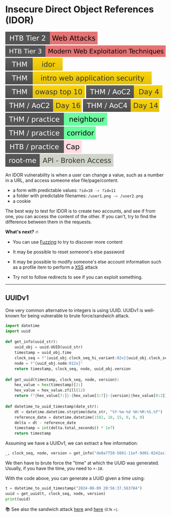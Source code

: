 # Insecure Direct Object References (IDOR)

[![web_attacks](../../../../_badges/htb/web_attacks.svg)](https://academy.hackthebox.com/course/preview/web-attacks)
[![modern_web_exploitation_techniques](../../../../_badges/htb/modern_web_exploitation_techniques.svg)](https://academy.hackthebox.com/course/preview/modern-web-exploitation-techniques)
[![idor](../../../../_badges/thm/idor.svg)](https://tryhackme.com/room/idor)
[![introwebapplicationsecurity](../../../../_badges/thm/introwebapplicationsecurity.svg)](https://tryhackme.com/room/introwebapplicationsecurity)
[![owasptop10](../../../../_badges/thm/owasptop10.svg)](https://tryhackme.com/room/owasptop10)
[![adventofcyber2](../../../../_badges/thm/adventofcyber2/day4.svg)](https://tryhackme.com/room/adventofcyber2)
[![adventofcyber2](../../../../_badges/thm/adventofcyber2/day16.svg)](https://tryhackme.com/room/adventofcyber2)
[![adventofcyber4](../../../../_badges/thm/adventofcyber4/day14.svg)](https://tryhackme.com/room/adventofcyber4)
[![neighbour](../../../../_badges/thm-p/neighbour.svg)](https://tryhackme.com/room/neighbour)
[![corridor](../../../../_badges/thm-p/corridor.svg)](https://tryhackme.com/room/corridor)
[![cap](../../../../_badges/htb-p/cap.svg)](https://app.hackthebox.com/machines/Cap)
[![api_broken_access](../../../../_badges/rootme/web_server/api_broken_access.svg)](https://www.root-me.org/en/Challenges/Web-Server/API-Broken-Access)

<div class="row row-cols-lg-2"><div>

An IDOR vulnerability is when a user can change a value, such as a number in a URL, and access someone else file/page/content.

* a form with predictable values: `?id=10` <math xmlns="http://www.w3.org/1998/Math/MathML"><mo accent="false" stretchy="false">&#x2192;</mo></math> `?id=11`
* a folder with predictable filenames: `/user1.png` <math xmlns="http://www.w3.org/1998/Math/MathML"><mo accent="false" stretchy="false">&#x2192;</mo></math> `/user2.png`
* a cookie

The best way to test for IDOR is to create two accounts, and see if from one, you can access the content of the other. If you can't, try to find the difference between them in the requests.
</div><div>

**What's next?** 🔥

* You can use [Fuzzing](fuzzing.md) to try to discover more content

* It may be possible to reset someone's else password

* It may be possible to modify someone's else account information such as a profile item to perform a [XSS](/cybersecurity/red-team/s3.exploitation/vulns/web/xss.md) attack

* Try not to follow redirects to see if you can exploit something.
</div></div>

<hr class="sep-both">

## UUIDv1

<div class="row row-cols-lg-2"><div>

One very common alternative to integers is using UUID. UUIDv1 is well-known for being vulnerable to brute force/sandwich attack.

```py
import datetime
import uuid

def get_info(uuid_str):
    uuid_obj = uuid.UUID(uuid_str)
    timestamp = uuid_obj.time
    clock_seq = f"{uuid_obj.clock_seq_hi_variant:02x}{uuid_obj.clock_seq_low:02x}".replace("0x", "")
    node = f"{uuid_obj.node:012x}"
    return timestamp, clock_seq, node, uuid_obj.version

def get_uuid(timestamp, clock_seq, node, version):
    hex_value = hex(timestamp)[2:]
    hex_value = hex_value.zfill(12)
    return f"{hex_value[7:]}-{hex_value[3:7]}-{version}{hex_value[0:3]}-{clock_seq}-{node}"

def datetime_to_uuid_timestamp(date_str):
    dt = datetime.datetime.strptime(date_str, "%Y-%m-%d %H:%M:%S.%f")
    reference_date = datetime.datetime(1582, 10, 15, 0, 0, 0)
    delta = dt - reference_date
    timestamp = int(delta.total_seconds() * 1e7)
    return timestamp
```
</div><div>

Assuming we have a UUIDv1, we can extract a few information:

```py
_, clock_seq, node, version = get_info("de8a7750-5691-11ef-9d01-0242ac11001a")
```

We then have to brute force the "time" at which the UUID was generated. Usually, if you have the time, you need to `+-10`.

With the code above, you can generate a UUID given a time using:

```py
t = datetime_to_uuid_timestamp("2024-08-09 20:56:37.563784")
uuid = get_uuid(t, clock_seq, node, version)
print(uuid)
```

📚 See also the sandwich attack [here](https://securingbits.com/uuid-sandwich-attacks) and [here](https://github.com/AethliosIK/reset-tolkien) <small>(0.1k ⭐)</small>.
</div></div>